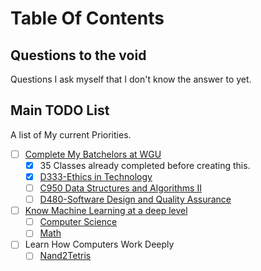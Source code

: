 # Table Of Contents

## Questions to the void
Questions I ask myself that I don't know the answer to yet.


## Main TODO List
A list of My current Priorities.

- [ ] [Complete My Batchelors at WGU](/WGU/index)
    - [x] 35 Classes already completed before creating this.
    - [x] [D333-Ethics in Technology](WGU/D333-Ethics_in_Technology)
    - [ ] [C950 Data Structures and Algorithms II](WGU/C950-Data_Structures_and_Algorithms)
    - [ ] [D480-Software Design and Quality Assurance](WGU/Software_Design_and_Quality_Assurance)
- [ ] [Know Machine Learning at a deep level](ML/)
    - [ ] [Computer Science](ML/computer-science)
    - [ ] [Math](ML/math)
- [ ] Learn How Computers Work Deeply
    - [ ] [Nand2Tetris](Nand2Tetris/)
